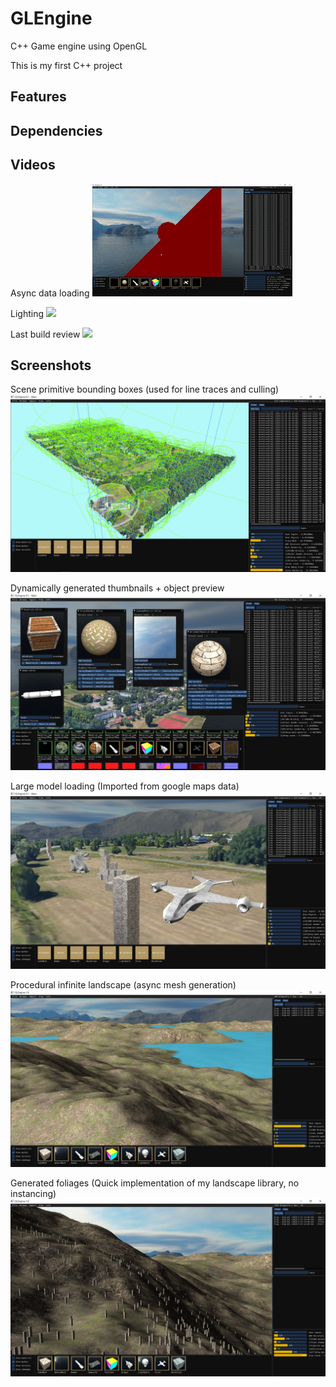 
# GLEngine

C++ Game engine using OpenGL

This is my first C++ project


## Features





## Dependencies

## Videos

Async data loading
[![](https://github.com/PierreEVEN/GLEngine/blob/master/Showcase/GLEngine-AsyncLoading.gif?raw=true)](https://www.youtube.com/watch?v=n23T4ktsU0o)


Lighting
[![](https://github.com/PierreEVEN/GLEngine/blob/master/Showcase/Dynamiclights.gif?raw=true)](https://www.youtube.com/watch?v=9scu9FjyV1Q)

Last build review
[![](https://github.com/PierreEVEN/GLEngine/blob/master/Showcase/GLEngine-QuickReview.gif?raw=true)](https://www.youtube.com/watch?v=yvfDptMhhlw)


## Screenshots

Scene primitive bounding boxes (used for line traces and culling)
![](https://github.com/PierreEVEN/GLEngine/blob/master/Showcase/DynamicBoundingBoxes.png?raw=true)

Dynamically generated thumbnails + object preview
![](https://github.com/PierreEVEN/GLEngine/blob/master/Showcase/Dynamic_thumbnails.png?raw=true)

Large model loading (Imported from google maps data)
![](https://github.com/PierreEVEN/GLEngine/blob/master/Showcase/LargeModelLoading.png?raw=true)

Procedural infinite landscape (async mesh generation)
![](https://github.com/PierreEVEN/GLEngine/blob/master/Showcase/ProceduralLandscape.png?raw=true)

Generated foliages (Quick implementation of my landscape library, no instancing)
![](https://github.com/PierreEVEN/GLEngine/blob/master/Showcase/ProceduralLandscaleAndFoliage.png?raw=true)





